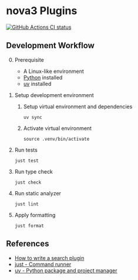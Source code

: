 nova3 Plugins
===
[![GitHub Actions CI status]][GitHub Actions link]

[GitHub Actions CI status]: https://github.com/qbittorrent/search-plugins/workflows/CI/badge.svg
[GitHub Actions link]: https://github.com/qbittorrent/search-plugins/actions

## Development Workflow

0. Prerequisite

   * A Linux-like environment
   * [Python](https://www.python.org/) installed
   * [uv](https://docs.astral.sh/uv/) installed

1. Setup development environment

   1. Setup virtual environment and dependencies
      ```shell
      uv sync
      ```

   2. Activate virtual environment
      ```shell
      source .venv/bin/activate
      ```

2. Run tests

   ```shell
   just test
   ```

3. Run type check

   ```shell
   just check
   ```

4. Run static analyzer

   ```shell
   just lint
   ```

5. Apply formatting

   ```shell
   just format
   ```

## References

* [How to write a search plugin](https://github.com/qbittorrent/search-plugins/wiki/How-to-write-a-search-plugin)
* [just - Command runner](https://just.systems/man/en/)
* [uv - Python package and project manager](https://docs.astral.sh/uv/)
